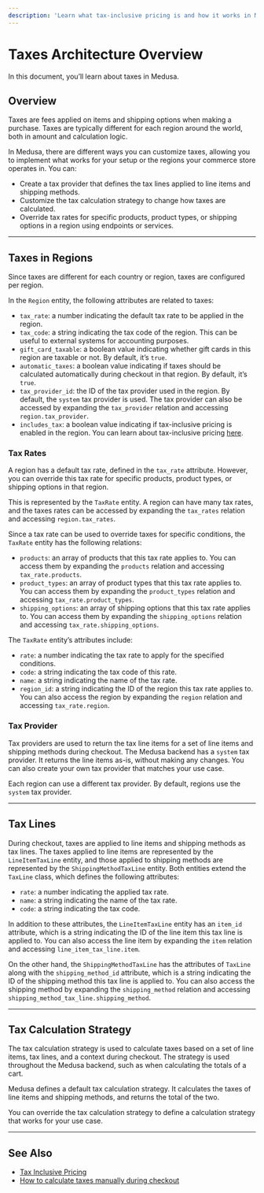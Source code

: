 ```yaml
---
description: 'Learn what tax-inclusive pricing is and how it works in Medusa. Tax-inclusive pricing allows merchants to set the final prices for products and shipping options regardless of what tax rate is applicable for the customer.'
---
```


# Taxes Architecture Overview

In this document, you’ll learn about taxes in Medusa.

## Overview

Taxes are fees applied on items and shipping options when making a purchase. Taxes are typically different for each region around the world, both in amount and calculation logic.

In Medusa, there are different ways you can customize taxes, allowing you to implement what works for your setup or the regions your commerce store operates in. You can:

- Create a tax provider that defines the tax lines applied to line items and shipping methods.
- Customize the tax calculation strategy to change how taxes are calculated.
- Override tax rates for specific products, product types, or shipping options in a region using endpoints or services.

---

## Taxes in Regions

Since taxes are different for each country or region, taxes are configured per region.

In the `Region` entity, the following attributes are related to taxes:

- `tax_rate`: a number indicating the default tax rate to be applied in the region.
- `tax_code`: a string indicating the tax code of the region. This can be useful to external systems for accounting purposes.
- `gift_card_taxable`: a boolean value indicating whether gift cards in this region are taxable or not. By default, it’s `true`.
- `automatic_taxes`: a boolean value indicating if taxes should be calculated automatically during checkout in that region. By default, it’s `true`.
- `tax_provider_id`: the ID of the tax provider used in the region. By default, the `system` tax provider is used. The tax provider can also be accessed by expanding the `tax_provider` relation and accessing `region.tax_provider`.
- `includes_tax`: a boolean value indicating if tax-inclusive pricing is enabled in the region. You can learn about tax-inclusive pricing [here](./inclusive-pricing.md).

### Tax Rates

A region has a default tax rate, defined in the `tax_rate` attribute. However, you can override this tax rate for specific products, product types, or shipping options in that region.

This is represented by the `TaxRate` entity. A region can have many tax rates, and the taxes rates can be accessed by expanding the `tax_rates` relation and accessing `region.tax_rates`.

Since a tax rate can be used to override taxes for specific conditions, the `TaxRate` entity has the following relations:

- `products`: an array of products that this tax rate applies to. You can access them by expanding the `products` relation and accessing `tax_rate.products`.
- `product_types`: an array of product types that this tax rate applies to. You can access them by expanding the `product_types` relation and accessing `tax_rate.product_types`.
- `shipping_options`: an array of shipping options that this tax rate applies to. You can access them by expanding the `shipping_options` relation and accessing `tax_rate.shipping_options`.

The `TaxRate` entity’s attributes include:

- `rate`: a number indicating the tax rate to apply for the specified conditions.
- `code`: a string indicating the tax code of this rate.
- `name`: a string indicating the name of the tax rate.
- `region_id`: a string indicating the ID of the region this tax rate applies to. You can also access the region by expanding the `region` relation and accessing `tax_rate.region`.

### Tax Provider

Tax providers are used to return the tax line items for a set of line items and shipping methods during checkout. The Medusa backend has a `system` tax provider. It returns the line items as-is, without making any changes. You can also create your own tax provider that matches your use case.

Each region can use a different tax provider. By default, regions use the `system` tax provider.

---

## Tax Lines

During checkout, taxes are applied to line items and shipping methods as tax lines. The taxes applied to line items are represented by the `LineItemTaxLine` entity, and those applied to shipping methods are represented by the `ShippingMethodTaxLine` entity. Both entities extend the `TaxLine` class, which defines the following attributes:

- `rate`: a number indicating the applied tax rate.
- `name`: a string indicating the name of the tax rate.
- `code`: a string indicating the tax code.

In addition to these attributes, the `LineItemTaxLine` entity has an `item_id` attribute, which is a string indicating the ID of the line item this tax line is applied to. You can also access the line item by expanding the `item` relation and accessing `line_item_tax_line.item`.

On the other hand, the `ShippingMethodTaxLine` has the attributes of `TaxLine` along with the `shipping_method_id` attribute, which is a string indicating the ID of the shipping method this tax line is applied to. You can also access the shipping method by expanding the `shipping_method` relation and accessing `shipping_method_tax_line.shipping_method`.

---

## Tax Calculation Strategy

The tax calculation strategy is used to calculate taxes based on a set of line items, tax lines, and a context during checkout. The strategy is used throughout the Medusa backend, such as when calculating the totals of a cart.

Medusa defines a default tax calculation strategy. It calculates the taxes of line items and shipping methods, and returns the total of the two.

You can override the tax calculation strategy to define a calculation strategy that works for your use case.

---

## See Also

- [Tax Inclusive Pricing](./inclusive-pricing.md)
- [How to calculate taxes manually during checkout](./storefront/manual-calculation.md)
